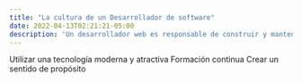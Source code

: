 ```yaml
---
title: "La cultura de un Desarrollador de software"
date: 2022-04-13T02:21:21-05:00
description: 'Un desarrollador web es responsable de construir y mantener el sitio web a través de código , asegurándose que la navegación sea fácil para el usuario.'
---
```


Utilizar una tecnología moderna y atractiva 
Formación continua
Crear un sentido de propósito

